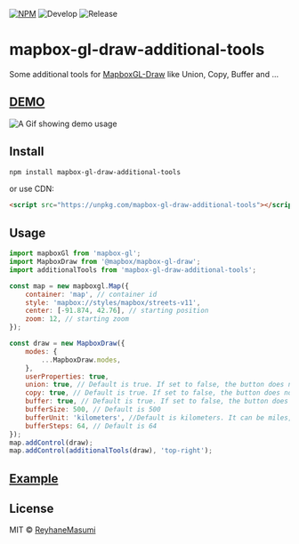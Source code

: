 [![NPM](https://img.shields.io/npm/v/mapbox-gl-draw-additional-tools.svg)](https://www.npmjs.com/package/mapbox-gl-draw-additional-tools)
![Develop](https://github.com/reyhanemasumi/mapbox-gl-draw-additional-tools/workflows/Develop/badge.svg)
![Release](https://github.com/reyhanemasumi/mapbox-gl-draw-additional-tools/workflows/Release/badge.svg)

# mapbox-gl-draw-additional-tools

Some additional tools for [MapboxGL-Draw](https://github.com/mapbox/mapbox-gl-draw) like Union, Copy, Buffer and ...

## [DEMO](https://reyhanemasumi.github.io/mapbox-gl-draw-additional-tools/)

![A Gif showing demo usage](demo/public/demo.gif)

## Install

```bash
npm install mapbox-gl-draw-additional-tools
```

or use CDN:

```html
<script src="https://unpkg.com/mapbox-gl-draw-additional-tools"></script>
```

## Usage

```js
import mapboxGl from 'mapbox-gl';
import MapboxDraw from '@mapbox/mapbox-gl-draw';
import additionalTools from 'mapbox-gl-draw-additional-tools';

const map = new mapboxgl.Map({
    container: 'map', // container id
    style: 'mapbox://styles/mapbox/streets-v11',
    center: [-91.874, 42.76], // starting position
    zoom: 12, // starting zoom
});

const draw = new MapboxDraw({
    modes: {
        ...MapboxDraw.modes,
    },
    userProperties: true,
    union: true, // Default is true. If set to false, the button does not appear in toolbox
    copy: true, // Default is true. If set to false, the button does not appear in toolbox
    buffer: true, // Default is true. If set to false, the button does not appear in toolbox
    bufferSize: 500, // Default is 500
    bufferUnit: 'kilometers', //Default is kilometers. It can be miles, degrees or kilometers
    bufferSteps: 64, // Default is 64
});
map.addControl(draw);
map.addControl(additionalTools(draw), 'top-right');
```

## [Example](https://github.com/ReyhaneMasumi/mapbox-gl-draw-additional-tools/blob/main/demo/src/App.js)

## License

MIT © [ReyhaneMasumi](LICENSE)
